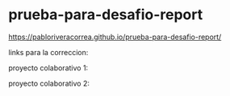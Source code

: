 # prueba-para-desafio-report

https://pabloriveracorrea.github.io/prueba-para-desafio-report/

links para la correccion:

proyecto colaborativo 1:

proyecto colaborativo 2:

